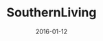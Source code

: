 ---
layout: post
title:  "SouthernLiving"
date:   2016-01-12
site_url:   "http://www.southernliving.com/"
project_type: website
---
